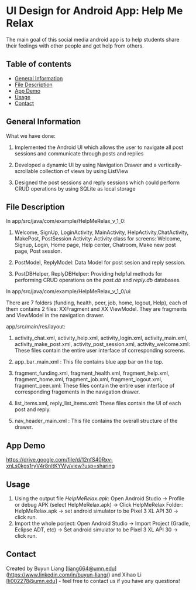 # UI Design for Android App: Help Me Relax
The main goal of this social media android app is to help students share their feelings with other people and get help from others.

## Table of contents
* [General Information](#general-information)
* [File Description](#file-description)
* [App Demo](#app-demo)
* [Usage](#usage)
* [Contact](#contact)

## General Information
What we have done:

1. Implemented the Android UI which allows the user to navigate all post sessions and communicate through posts and replies

2. Developed a dynamic UI by using Navigation Drawer and a vertically-scrollable collection of views by using ListView

3. Designed the post sessions and reply sessions which could perform CRUD operations by using SQLite as local storage

## File Description
In app/src/java/com/example/HelpMeRelax_v_1_0:

1. Welcome, SignUp, LoginActivity, MainActivity, HelpActivity,ChatActivity, MakePost, PostSession Activity: Activity class for screens: Welcome, Signup, Login, Home page, Help center, Chatroom, Make new post page, Post session.

2. PostModel, ReplyModel: Data Model for post sesion and reply session. 

3. PostDBHelper, ReplyDBHelper: Providing helpful methods for performing CRUD operations on the *post.db* and *reply.db* databases.
 
In app/src/java/com/example/HelpMeRelax_v_1_0/ui:
 
There are 7 folders (funding, health, peer, job, home, logout, Help), each of them contains 2 files: XXFragment and XX ViewModel. They are fragments and ViewModel in the navigation drawer.

app/src/main/res/layout: 

1. activity_chat.xml, activity_help.xml, activity_login.xml, activity_main.xml, activity_make_post.xml, activity_post_session.xml, activity_welcome.xml: These files contain the entire user interface of corresponding screens.

2. app_bar_main.xml :  This file contains blue app bar on the top.

3. fragment_funding.xml, fragment_health.xml, fragment_help.xml, fragment_home.xml, fragment_job.xml, fragment_logout.xml, fragment_peer.xml: These files contain the entire user interface of corresponding fragements in the navigation drawer.

4. list_items.xml, reply_list_items.xml: These files contain the UI of each post and reply.

5. nav_header_main.xml :  This file contains the overall structure of the drawer.

## App Demo 

https://drive.google.com/file/d/12nfS40Rxv-xnLs0kgs1ryV4r8nItKYWy/view?usp=sharing

## Usage
1. Using the output file *HelpMeRelax.apk*: Open Android Studio -> Profile or debug APK (select HelpMeRelax.apk) -> Click HelpMeRelax Folder: HelpMeRelax.apk -> set android simulator to be Pixel 3 XL API 30 -> click run.
2. Import the whole porject: Open Android Studio -> Import Project (Gradle, Eclipse ADT, etc) -> Set android simulator to be Pixel 3 XL API 30 -> click run.


## Contact
Created by Buyun Liang [liang664@umn.edu] (https://www.linkedin.com/in/buyun-liang/) and Xihao Li [li002278@umn.edu] - feel free to contact us if you have any questions!
